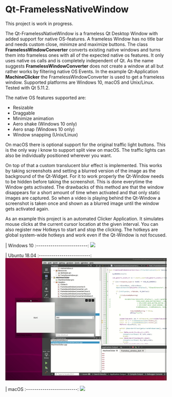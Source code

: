 # Qt-FramelessNativeWindow

This project is work in progress. 

The Qt-FramelessNativeWindow is a frameless Qt Desktop Window with added support for native OS-features. A frameless Window has no title bar and needs custom close, minimze and maximize buttons. The class **FramelessWindowConverter** converts existing native windows and turns them into frameless ones with all of the expected native os features. It only uses native os calls and is completely independent of Qt. As the name suggests **FramelessWindowConverter** does not create a window at all but rather works by filtering native OS Events. In the example Qt-Application **MachineClicker** the FramelessWindowConverter is used to get a frameless window.
Supported platforms are Windows 10, macOS and Unix/Linux. Tested with Qt 5.11.2.

The native OS features supported are:
- Resizable
- Draggable
- Minimize animation
- Aero shake (Windows 10 only)
- Aero snap (Windows 10 only)
- Window snapping (Unix/Linux)

On macOS there is optional support for the original traffic light buttons. This is the only way i know to support split view on macOS. The traffic lights can also be individually positioned wherever you want. 

On top of that a custom translucent blur effect is implemented. This works by taking screenshots and setting a blurred version of the image as the background of the Qt-Widget. For it to work properly the Qt-Window needs to be hidden before taking the screenshot. This is done everytime the Window gets activated. The drawbacks of this method are that the window disappears for a short amount of time when activated and that only static images are captured. So when a video is playing behind the Qt-Window a screenshot is taken once and shown as a blurred image until the window gets activated again. 

As an example this project is an automated Clicker Application. It simulates mouse clicks at the current cursor location at the given interval. You can also register new Hotkeys to start and stop the clicking. The hotkeys are global system-wide hotkeys and work even if the Qt-Window is not focused. 

| Windows 10 
:-------------------------:
<img width="700" src="https://raw.githubusercontent.com/Ochrazy/Qt-FramelessNativeWindow/master/github-images/WindowsNativeFramelessWindow.gif"> 

| Ubuntu 18.04
:-------------------------:
<img width="700" src="https://raw.githubusercontent.com/Ochrazy/Qt-FramelessNativeWindow/master/github-images/UbuntuNativeFramelessWindow.gif"> 

| macOS
:-------------------------:
<img width="700" src="https://raw.githubusercontent.com/Ochrazy/Qt-FramelessNativeWindow/master/github-images/MacosNativeFramelessWindow.gif"> 
